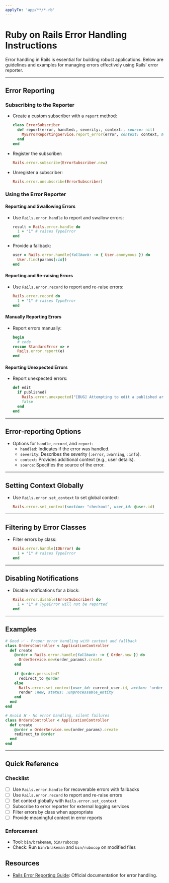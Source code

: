 ```yaml
---
applyTo: 'app/**/*.rb'
---
```


# Ruby on Rails Error Handling Instructions

Error handling in Rails is essential for building robust applications. Below are guidelines and examples for managing errors effectively using Rails' error reporter.

---

## Error Reporting

### Subscribing to the Reporter
- Create a custom subscriber with a `report` method:
  ```ruby
  class ErrorSubscriber
    def report(error, handled:, severity:, context:, source: nil)
      MyErrorReportingService.report_error(error, context: context, handled: handled, level: severity)
    end
  end
  ```
- Register the subscriber:
  ```ruby
  Rails.error.subscribe(ErrorSubscriber.new)
  ```
- Unregister a subscriber:
  ```ruby
  Rails.error.unsubscribe(ErrorSubscriber)
  ```

### Using the Error Reporter

#### Reporting and Swallowing Errors
- Use `Rails.error.handle` to report and swallow errors:
  ```ruby
  result = Rails.error.handle do
    1 + "1" # raises TypeError
  end
  ```
- Provide a fallback:
  ```ruby
  user = Rails.error.handle(fallback: -> { User.anonymous }) do
    User.find(params[:id])
  end
  ```

#### Reporting and Re-raising Errors
- Use `Rails.error.record` to report and re-raise errors:
  ```ruby
  Rails.error.record do
    1 + "1" # raises TypeError
  end
  ```

#### Manually Reporting Errors
- Report errors manually:
  ```ruby
  begin
    # code
  rescue StandardError => e
    Rails.error.report(e)
  end
  ```

#### Reporting Unexpected Errors
- Report unexpected errors:
  ```ruby
  def edit
    if published?
      Rails.error.unexpected("[BUG] Attempting to edit a published article")
      false
    end
  end
  ```

---

## Error-reporting Options
- Options for `handle`, `record`, and `report`:
  - `handled`: Indicates if the error was handled.
  - `severity`: Describes the severity (`:error`, `:warning`, `:info`).
  - `context`: Provides additional context (e.g., user details).
  - `source`: Specifies the source of the error.

---

## Setting Context Globally
- Use `Rails.error.set_context` to set global context:
  ```ruby
  Rails.error.set_context(section: "checkout", user_id: @user.id)
  ```

---

## Filtering by Error Classes
- Filter errors by class:
  ```ruby
  Rails.error.handle(IOError) do
    1 + "1" # raises TypeError
  end
  ```

---

## Disabling Notifications
- Disable notifications for a block:
  ```ruby
  Rails.error.disable(ErrorSubscriber) do
    1 + "1" # TypeError will not be reported
  end
  ```

---

## Examples

```ruby
# Good ✅ - Proper error handling with context and fallback
class OrdersController < ApplicationController
  def create
    @order = Rails.error.handle(fallback: -> { Order.new }) do
      OrderService.new(order_params).create
    end
    
    if @order.persisted?
      redirect_to @order
    else
      Rails.error.set_context(user_id: current_user.id, action: 'order_creation')
      render :new, status: :unprocessable_entity
    end
  end
end

# Avoid ❌ - No error handling, silent failures
class OrdersController < ApplicationController
  def create
    @order = OrderService.new(order_params).create
    redirect_to @order
  end
end
```

---

## Quick Reference

### Checklist
- [ ] Use `Rails.error.handle` for recoverable errors with fallbacks
- [ ] Use `Rails.error.record` to report and re-raise errors
- [ ] Set context globally with `Rails.error.set_context`
- [ ] Subscribe to error reporter for external logging services
- [ ] Filter errors by class when appropriate
- [ ] Provide meaningful context in error reports

### Enforcement
- Tool: `bin/brakeman`, `bin/rubocop`
- Check: Run `bin/brakeman` and `bin/rubocop` on modified files

## Resources
- [Rails Error Reporting Guide](https://guides.rubyonrails.org/error_reporting.html): Official documentation for error handling.
